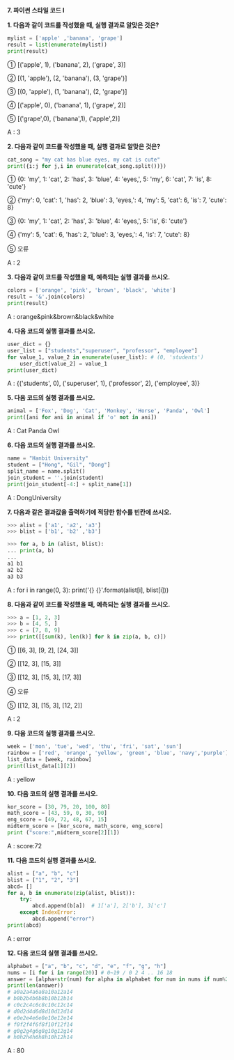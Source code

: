 **7. 파이썬 스타일 코드 I**

**1. 다음과 같이 코드를 작성했을 때, 실행 결과로 알맞은 것은?**

```python
mylist = ['apple' ,'banana', 'grape']
result = list(enumerate(mylist))
print(result)
```

➀ [('apple', 1), ('banana', 2), ('grape', 3)]

➁ [(1, 'apple'), (2, 'banana'), (3, 'grape')]

➂ [(0, 'apple'), (1, 'banana'), (2, 'grape')]

➃ [('apple', 0), ('banana', 1), ('grape', 2)]

➄ [('grape',0), ('banana',1), ('apple',2)]



A : 3



**2. 다음과 같이 코드를 작성했을 때, 실행 결과로 알맞은 것은?**

```python
cat_song = "my cat has blue eyes, my cat is cute"
print({i:j for j,i in enumerate(cat_song.split())})
```

➀ {0: 'my', 1: 'cat', 2: 'has', 3: 'blue', 4: 'eyes,', 5: 'my', 6: 'cat', 7: 'is', 8: 'cute'}

➁ {'my': 0, 'cat': 1, 'has': 2, 'blue': 3, 'eyes,': 4, 'my': 5, 'cat': 6, 'is': 7, 'cute': 8}

➂ {0: 'my', 1: 'cat', 2: 'has', 3: 'blue', 4: 'eyes,', 5: 'is', 6: 'cute'}

➃ {'my': 5, 'cat': 6, 'has': 2, 'blue': 3, 'eyes,': 4, 'is': 7, 'cute': 8}

➄ 오류



A : 2



**3. 다음과 같이 코드를 작성했을 때, 예측되는 실행 결과를 쓰시오.**

```python
colors = ['orange', 'pink', 'brown', 'black', 'white']
result = '&'.join(colors)
print(result)
```



A : orange&pink&brown&black&white



**4. 다음 코드의 실행 결과를 쓰시오.**

```python
user_dict = {}
user_list = ["students","superuser", "professor", "employee"]
for value_1, value_2 in enumerate(user_list): # (0, 'students')
    user_dict[value_2] = value_1
print(user_dict)
```



A : {('students', 0), ('superuser', 1), ('professor', 2), ('employee', 3)}



**5. 다음 코드의 실행 결과를 쓰시오.**

```python
animal = ['Fox', 'Dog', 'Cat', 'Monkey', 'Horse', 'Panda', 'Owl']
print([ani for ani in animal if 'o' not in ani])
```



A : Cat Panda Owl



**6. 다음 코드의 실행 결과를 쓰시오.**

```python
name = "Hanbit University"
student = ["Hong", "Gil", "Dong"]
split_name = name.split()
join_student = ''.join(student)
print(join_student[-4:] + split_name[1])
```



A : DongUniversity



**7. 다음과 같은 결과값을 출력하기에 적당한 함수를 빈칸에 쓰시오.**

```python
>>> alist = ['a1', 'a2', 'a3']
>>> blist = ['b1', 'b2' ,'b3']
```

```python
>>> for a, b in (alist, blist):
... print(a, b)
... 
a1 b1
a2 b2
a3 b3
```



A : for i in range(0, 3):
    print('{} {}'.format(alist[i], blist[i]))



**8. 다음과 같이 코드를 작성했을 때, 예측되는 실행 결과를 쓰시오.**

```python
>>> a = [1, 2, 3]
>>> b = [4, 5, ]
>>> c = [7, 8, 9]
>>> print([[sum(k), len(k)] for k in zip(a, b, c)])
```

① [[6, 3], [9, 2], [24, 3]]

② [[12, 3], [15, 3]]

③ [[12, 3], [15, 3], [17, 3]]

④ 오류

⑤ [[12, 3], [15, 3], [12, 2]]



A : 2



**9. 다음 코드의 실행 결과를 쓰시오.**

```python
week = ['mon', 'tue', 'wed', 'thu', 'fri', 'sat', 'sun']
rainbow = ['red', 'orange', 'yellow', 'green', 'blue', 'navy','purple']
list_data = [week, rainbow]
print(list_data[1][2])
```



A : yellow



**10. 다음 코드의 실행 결과를 쓰시오.**

```python
kor_score = [30, 79, 20, 100, 80] 
math_score = [43, 59, 0, 30, 90] 
eng_score = [49, 72, 48, 67, 15]
midterm_score = [kor_score, math_score, eng_score]
print ("score:",midterm_score[2][1])
```



A : score:72



**11. 다음 코드의 실행 결과를 쓰시오.**

```python
alist = ["a", "b", "c"]
blist = ["1", "2", "3"]
abcd= []
for a, b in enumerate(zip(alist, blist)):  
    try:      
        abcd.append(b[a])  # 1['a'], 2['b'], 3['c']
	except IndexError:      
        abcd.append("error")
print(abcd)
```



A : error



**12. 다음 코드의 실행 결과를 쓰시오.**

```python
alphabet = ["a", "b", "c", "d", "e", "f", "g", "h"]
nums = [i for i in range(20)] # 0~19 / 0 2 4 .. 16 18
answer = [alpha+str(num) for alpha in alphabet for num in nums if num%2==0]
print(len(answer)) 
# a0a2a4a6a8a10a12a14 
# b0b2b4b6b8b10b12b14
# c0c2c4c6c8c10c12c14
# d0d2d4d6d8d10d12d14
# e0e2e4e6e8e10e12e14
# f0f2f4f6f8f10f12f14
# g0g2g4g6g8g10g12g14
# h0h2h4h6h8h10h12h14
```



A : 80